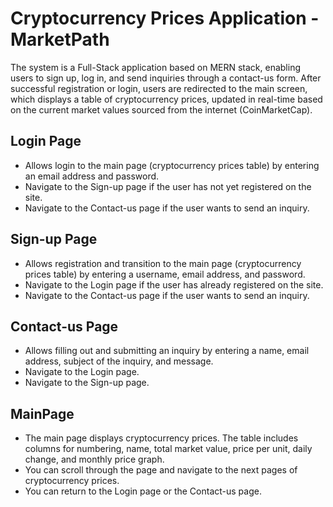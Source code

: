 # Cryptocurrency Prices Application - MarketPath

The system is a Full-Stack application based on MERN stack, enabling users to sign up, log in, and send inquiries through a contact-us form. After successful registration or login, users are redirected to the main screen, which displays a table of cryptocurrency prices, updated in real-time based on the current market values sourced from the internet (CoinMarketCap).

## Login Page
- Allows login to the main page (cryptocurrency prices table) by entering an email address and password.
- Navigate to the Sign-up page if the user has not yet registered on the site.
- Navigate to the Contact-us page if the user wants to send an inquiry.

## Sign-up Page
- Allows registration and transition to the main page (cryptocurrency prices table) by entering a username, email address, and password.
- Navigate to the Login page if the user has already registered on the site.
- Navigate to the Contact-us page if the user wants to send an inquiry.

## Contact-us Page
- Allows filling out and submitting an inquiry by entering a name, email address, subject of the inquiry, and message.
- Navigate to the Login page.
- Navigate to the Sign-up page.

## MainPage
- The main page displays cryptocurrency prices. The table includes columns for numbering, name, total market value, price per unit, daily change, and monthly price graph.
- You can scroll through the page and navigate to the next pages of cryptocurrency prices.
- You can return to the Login page or the Contact-us page.
